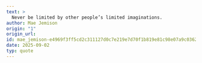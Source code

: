 ```yaml
---
text: >
  Never be limited by other people’s limited imaginations.
author: Mae Jemison
origin: "1"
origin_url: 
id: mae_jemison-e4969f3ff5cd2c311127d0c7e219e7d70f1b819e81c98e07a9c0362b813dac17
date: 2025-09-02
typ: quote
---
```

